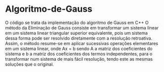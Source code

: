 # Algoritmo-de-Gauss
O código se trata da implementação do algoritmo de Gauss em C++
O método da Eliminação de Gauss consiste em transformar um sistema linear em um sistema linear triangular superior equivalente, pois um sistema dessa forma pode ser resolvido diretamente com a resolução retroativa.
Assim, o método resume-se em aplicar sucessivas operações elementares em um sistema linear, onde Ax = b sendo A  a matriz dos coeficientes do sistema e b a matriz dos coeficientes dos termos independentes, para o transformar num sistema de mais fácil resolução, tendo este as mesmas soluções que o original.
